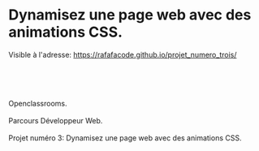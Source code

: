 # Dynamisez une page web avec des animations CSS.

Visible à l'adresse: https://rafafacode.github.io/projet_numero_trois/

<br />
<br />
<br />

Openclassrooms.
<br />
<br />
Parcours Développeur Web. 
<br />
<br />
Projet numéro 3: Dynamisez une page web avec des animations CSS.
